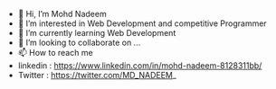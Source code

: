 - 👋 Hi, I’m Mohd Nadeem
- 👀 I’m interested in Web Development and competitive Programmer
- 🌱 I’m currently learning Web Development 
- 💞️ I’m looking to collaborate on ...
- 📫 How to reach me 
- linkedin : https://www.linkedin.com/in/mohd-nadeem-8128311bb/
- Twitter : https://twitter.com/MD_NADEEM_ 

<!---
codewithnadeem14502/codewithnadeem14502 is a ✨ special ✨ repository because its `README.md` (this file) appears on your GitHub profile.
You can click the Preview link to take a look at your changes.
--->
